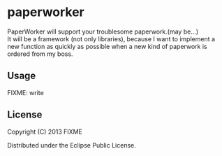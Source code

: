 paperworker
===========

PaperWorker will support your troublesome paperwork.(may be...)  
It will be a framework (not only libraries), because I want to implement a new function as quickly as possible when a new kind of paperwork is ordered from my boss.

## Usage

FIXME: write

## License

Copyright (C) 2013 FIXME

Distributed under the Eclipse Public License.
